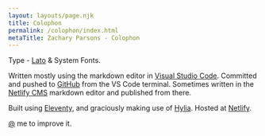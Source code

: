 ```yaml
---
layout: layouts/page.njk
title: Colophon
permalink: /colophon/index.html
metaTitle: Zachary Parsons - Colophon
---
```


Type - [Lato](https://fonts.google.com/specimen/Lato) & System Fonts.

Written mostly using the markdown editor in [Visual Studio Code](https://code.visualstudio.com/). Committed and pushed to [GitHub](https://github.com/) from the VS Code terminal. Sometimes written in the [Netlify CMS](https://www.netlifycms.org/) markdown editor and published from there.

Built using [Eleventy](https://www.11ty.dev/), and graciously making use of [Hylia](https://hylia.website). Hosted at [Netlify](https://www.netlify.com/).

[@](https://twitter.com/originalzedders) me to improve it.